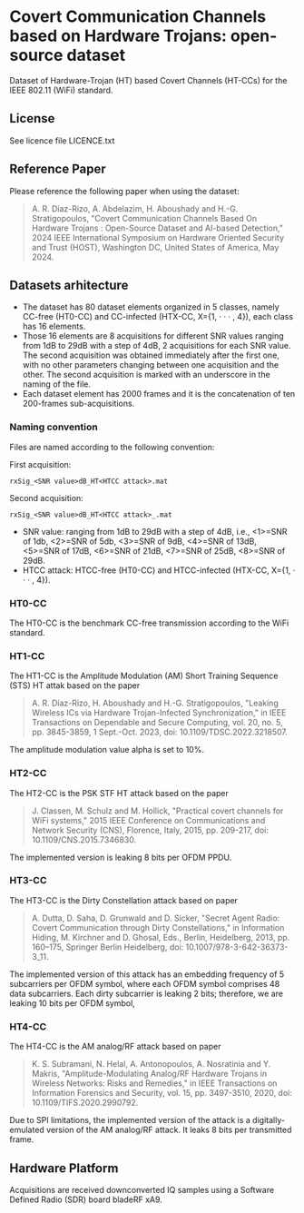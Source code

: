 # Covert Communication Channels based on Hardware Trojans: open-source dataset
Dataset of Hardware-Trojan (HT) based Covert Channels (HT-CCs) for the IEEE 802.11 (WiFi) standard.

## License
See licence file LICENCE.txt

## Reference Paper
Please reference the following paper when using the dataset:
> A. R. Díaz-Rizo, A. Abdelazim, H. Aboushady and H.-G. Stratigopoulos, "Covert Communication Channels Based On Hardware Trojans : Open-Source Dataset and AI-based Detection," 2024 IEEE International Symposium on Hardware Oriented Security and Trust (HOST), Washington DC, United States of America, May 2024.

## Datasets arhitecture
+ The dataset has 80 dataset elements organized in 5 classes, namely CC-free (HT0-CC) and CC-infected (HTX-CC, X={1, · · · , 4}), each class has 16 elements.
+ Those 16 elements are 8 acquisitions for different SNR values ranging from 1dB to 29dB with a step of 4dB, 2 acquisitions for each SNR value. The second acquisition was obtained immediately after the first one, with no other parameters changing between one acquisition and the other. The second acquisition is marked with an underscore in the naming of the file.
+ Each dataset element has 2000 frames and it is the concatenation of ten 200-frames sub-acquisitions.

### Naming convention
Files are named according to the following convention:

First acquisition:
```
rxSig_<SNR value>dB_HT<HTCC attack>.mat
```

Second acquisition:
```
rxSig_<SNR value>dB_HT<HTCC attack>_.mat
```
+ SNR value: ranging from 1dB to 29dB with a step of 4dB, i.e., <1>=SNR of 1db, <2>=SNR of 5db, <3>=SNR of 9dB, <4>=SNR of 13dB, <5>=SNR of 17dB, <6>=SNR of 21dB, <7>=SNR of 25dB, <8>=SNR of 29dB.
+ HTCC attack: HTCC-free (HT0-CC) and HTCC-infected (HTX-CC, X={1, · · · , 4}).

### HT0-CC
The HT0-CC is the benchmark CC-free transmission according to the WiFi standard.

### HT1-CC
The HT1-CC is the Amplitude Modulation (AM) Short Training Sequence (STS) HT attak based on the paper
> A. R. Díaz-Rizo, H. Aboushady and H.-G. Stratigopoulos, "Leaking Wireless ICs via Hardware Trojan-Infected Synchronization," in IEEE Transactions on Dependable and Secure Computing, vol. 20, no. 5, pp. 3845-3859, 1 Sept.-Oct. 2023, doi: 10.1109/TDSC.2022.3218507.

The amplitude modulation value alpha is set to 10%.

### HT2-CC
The HT2-CC is the PSK STF HT attack based on the paper
> J. Classen, M. Schulz and M. Hollick, "Practical covert channels for WiFi systems," 2015 IEEE Conference on Communications and Network Security (CNS), Florence, Italy, 2015, pp. 209-217, doi: 10.1109/CNS.2015.7346830.

The implemented version is leaking 8 bits per OFDM PPDU.

### HT3-CC
The HT3-CC is the Dirty Constellation attack based on paper
> A. Dutta, D. Saha, D. Grunwald and D. Sicker, "Secret Agent Radio: Covert Communication through Dirty Constellations," in Information Hiding, M. Kirchner and D. Ghosal, Eds., Berlin, Heidelberg, 2013,
pp. 160–175, Springer Berlin Heidelberg, doi: 10.1007/978-3-642-36373-3_11.

The implemented version of this attack has an embedding frequency of 5 subcarriers per OFDM symbol, where each OFDM symbol comprises 48 data subcarriers. Each dirty subcarrier is leaking 2 bits; therefore, we are leaking 10 bits per OFDM symbol,

### HT4-CC
The HT4-CC is the AM analog/RF attack based on paper
> K. S. Subramani, N. Helal, A. Antonopoulos, A. Nosratinia and Y. Makris, "Amplitude-Modulating Analog/RF Hardware Trojans in Wireless Networks: Risks and Remedies," in IEEE Transactions on Information Forensics and Security, vol. 15, pp. 3497-3510, 2020, doi: 10.1109/TIFS.2020.2990792.

Due to SPI limitations, the implemented version of the attack is a digitally-emulated version of the AM analog/RF attack. It leaks 8 bits per transmitted frame.

## Hardware Platform
Acquisitions are received downconverted IQ samples using a Software Defined Radio (SDR) board bladeRF xA9.
